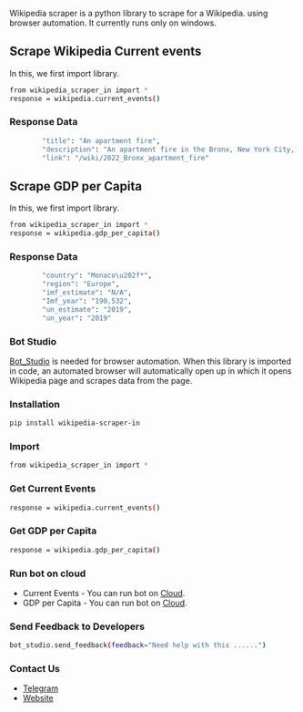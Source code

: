 Wikipedia scraper is a python library to scrape for a Wikipedia. using browser automation. 
It currently runs only on windows.

## Scrape Wikipedia Current events
 In this, we first import library.


```sh
from wikipedia_scraper_in import *
response = wikipedia.current_events()
```

### Response Data
```sh
        "title": "An apartment fire",
        "description": "An apartment fire in the Bronx, New York City, kills 17 people.",
        "link": "/wiki/2022_Bronx_apartment_fire"
```

## Scrape GDP per Capita
 In this, we first import library.


```sh
from wikipedia_scraper_in import *
response = wikipedia.gdp_per_capita()
```

### Response Data
```sh
        "country": "Monaco\u202f*",
        "region": "Europe",
        "imf_estimate": "N/A",
        "Imf_year": "190,532",
        "un_estimate": "2019",
        "un_year": "2019"
```
 
 
### Bot Studio
[Bot_Studio](https://pypi.org/project/bot_studio/) is needed for browser automation. When this library is imported in code, an automated browser will automatically open up in which it opens Wikipedia page and scrapes data from the page.

### Installation
```sh
pip install wikipedia-scraper-in
```

### Import
```sh
from wikipedia_scraper_in import *
```

### Get Current Events 
```sh
response = wikipedia.current_events()

```

### Get GDP per Capita
```sh
response = wikipedia.gdp_per_capita()

```
### Run bot on cloud
* Current Events - You can run bot on [Cloud](https://datakund.com/products/wikipedia-current-events?_pos=1&_sid=14f41b6c0&_ss=r).
* GDP per Capita -  You can run bot on [Cloud](https://datakund.com/products/wikipedia-gdp-per-capita?_pos=1&_sid=e6747578c&_ss=r).

### Send Feedback to Developers
```sh
bot_studio.send_feedback(feedback="Need help with this ......")
```

### Contact Us
* [Telegram](https://t.me/datakund)
* [Website](https://datakund.com)

